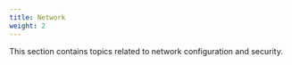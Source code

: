 ```yaml
---
title: Network
weight: 2
---
```


This section contains topics related to network configuration and security.
